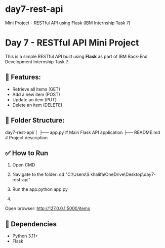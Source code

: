 # day7-rest-api
Mini Project - RESTful API using Flask (IBM Internship Task 7)
# Day 7 - RESTful API Mini Project

This is a simple RESTful API built using **Flask** as part of IBM Back-End Development Internship Task 7.

## 🔧 Features:
- Retrieve all items (GET)
- Add a new item (POST)
- Update an item (PUT)
- Delete an item (DELETE)

## 📁 Folder Structure:
day7-rest-api/
│
├── app.py # Main Flask API application
├── README.md # Project description

## ✅ How to Run
1. Open CMD
2. Navigate to the folder:
cd "C:\Users\S khalifa\OneDrive\Desktop\day7-rest-api"

3. Run the app:python app.py
4. 

Open browser:
http://127.0.0.1:5000/items



## 🔌 Dependencies
- Python 3.11+
- Flask

